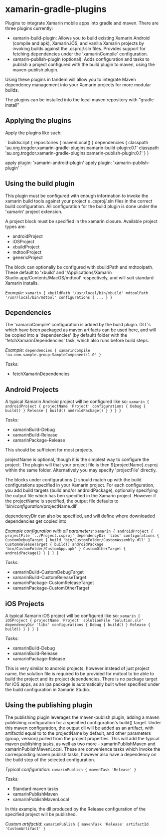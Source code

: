 xamarin-gradle-plugins
======================

Plugins to integrate Xamarin mobile apps into gradle and maven.
There are three plugins currently:

- xamarin-build-plugin: Allows you to build existing Xamarin.Android (compile and apk), Xamarin.iOS, and vanilla Xamarin projects by invoking builds against the .csproj/.sln files.
  Provides support for fetching dependencies under the 'xamarinCompile' configuration.
- xamarin-publish-plugin (optional): Adds configuration and tasks to publish a project configured with the build plugin to maven, using the maven-publish plugin.

Using these plugins in tandem will allow you to integrate Maven dependency management into your Xamarin projects for more modular builds.


The plugins can be installed into the local maven repository with "gradle install"

Applying the plugins
------------------------------
Apply the plugins like such:

`
buildscript {
    repositories {
        mavenLocal()
    }
    dependencies {
        classpath 'au.org.trogdor.xamarin-gradle-plugins:xamarin-build-plugin:0.1'
        classpath 'au.org.trogdor.xamarin-gradle-plugins:xamarin-publish-plugin:0.1'
    }
}

apply plugin: 'xamarin-android-plugin'
apply plugin: 'xamarin-publish-plugin'
`

Using the build plugin
------------------------------
This plugin must be configured with enough information to invoke the xamarin build tools against your project's .csproj/.sln files in the correct build configuration.
All configuration for the build plugin is done under the 'xamarin' project extension.

A project block must be specified in the xamarin closure. Available project types are:
- androidProject
- iOSProject
- xbuildProject
- mdtoolProject
- genericProject

The block can optionally be configured with xbuildPath and mdtoolpath.
These default to 'xbuild' and '/Applications/Xamarin Studio.app/Contents/MacOS/mdtool' respectively, and will suit standard Xamarin installs.

*Example:*
`
xamarin {
    xbuildPath '/usr/local/bin/xbuild'
    mdtoolPath '/usr/local/bin/mdtool'
    configurations {
        ...
    }
}
`

Dependencies
------------------------------
The 'xamarinCompile' configuration is added by the build plugin. DLL's which have been packaged as maven artifacts can be used here,
and will be copied into a 'dependencies' (by default) folder with the 'fetchXamarinDependencies' task, which also runs before build steps.

*Example:*
`
dependencies {
    xamarinCompile 'au.com.sample.group:SampleComponent:1.0'
}
`

*Tasks:*
- fetchXamarinDependencies


Android Projects
------------------------------
A typical Xamarin Android project will be configured like so:
`
xamarin {
    androidProject {
        projectName 'Project'
        configurations {
            Debug {
                build()
            }
            Release {
                build()
                androidPackage()
            }
        }
    }
}
`

*Tasks:*
- xamarinBuild-Debug
- xamarinBuild-Release
- xamarinPackage-Release

This should be sufficient for most projects.

projectName is optional, though it is the simplest way to configure the project. The plugin will that your project file is then ${projectName}.csproj within the same folder.
Alternatively you may specify 'projectFile' directly.

The blocks under configurations {} should match up with the build configurations specified in your Xamarin project.
For each configuration, you add build targets (build and/or androidPackage), optionally specifying the output file which has ben specified in the Xamarin project.
However if the projectName is specified, the output file defaults to 'bin/$configuration/$projectName.dll'

dependencyDir can also be specified, and will define where downloaded dependencies get copied into

*Example configuration with all parameters:*
`
xamarin {
    androidProject {
        projectFile '../Project.csproj'
        dependencyDir 'libs'
        configurations {
            CustomDebugTarget {
                build 'bin/CustomFolder/CustomAssembly.dll'
            }
            CustomReleaseTarget {
                build()
                androidPackage 'bin/CustomFolder/CustomApp.apk'
            }
            CustomOtherTarget {
                androidPackage()
            }
        }
    }
}
`

*Tasks:*
- xamarinBuild-CustomDebugTarget
- xamarinBuild-CustomReleaseTarget
- xamarinPackage-CustomReleaseTarget
- xamarinPackage-CustomOtherTarget



iOS Projects
--------------------------
A typical Xamarin iOS project will be configured like so:
`
xamarin {
    iOSProject {
        projectName 'Project'
        solutionFile 'Solution.sln'
        dependencyDir 'libs'
        configurations {
            Debug {
                build()
            }
            Release {
                build()
            }
        }
    }
}
`

*Tasks:*
- xamarinBuild-Debug
- xamarinBuild-Release
- xamarinPackage-Release

This is very similar to android projects, however instead of just project name, the solution file is required to be provided for mdtool to be able to build the project and its project dependencies.
There is no package target for iOS apps, as an ipa package is automatically built when specified under the build configuration in Xamarin Studio.

Using the publishing plugin
---------------------------
The publishing plugin leverages the maven-publish plugin, adding a maven publishing configuration for a specified configuration's build() target.
Under this maven configuration, the output dll will be added as an artifact, with artifactId equal to to the projectName by default, and other parameters (group, version) pulled from the project properties.
This will add the typical maven publishing tasks, as well as two more - xamarinPublishMaven and xamarinPublishMavenLocal.
These are convenience tasks which invoke the corresponding maven publish tasks, however also have a dependency on the build step of the selected configuration.

*Typical configuration:*
`
xamarinPublish {
	mavenTask 'Release'
}
`

*Tasks:*
- Standard maven tasks
- xamarinPublishMaven
- xamarinPublishMavenLocal

In this example, the dll produced by the Release configuration of the specified project will be published.

*Custom artifactId:*
`
xamarinPublish {
	mavenTask 'Release'
	artifactId 'CustomArtifact'
}
`

